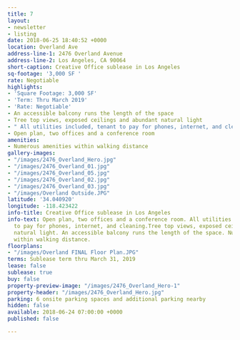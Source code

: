 ```yaml
---
title: 7
layout:
- newsletter
- listing
date: 2018-06-25 18:40:52 +0000
location: Overland Ave
address-line-1: 2476 Overland Avenue
address-line-2: Los Angeles, CA 90064
short-caption: Creative Office sublease in Los Angeles
sq-footage: '3,000 SF '
rate: Negotiable
highlights:
- 'Square Footage: 3,000 SF'
- 'Term: Thru March 2019'
- 'Rate: Negotiable'
- An accessible balcony runs the length of the space
- Tree top views, exposed ceilings and abundant natural light
- " All utilities included, tenant to pay for phones, internet, and cleaning"
- Open plan, two offices and a conference room
amenities:
- Numerous amenities within walking distance
gallery-images:
- "/images/2476_Overland_Hero.jpg"
- "/images/2476_Overland_01.jpg"
- "/images/2476_Overland_05.jpg"
- "/images/2476_Overland_02.jpg"
- "/images/2476_Overland_03.jpg"
- "/images/Overland Outside.JPG"
latitude: '34.040920'
longitude: -118.423422
info-title: Creative Office sublease in Los Angeles
info-text: Open plan, two offices and a conference room. All utilities included, tenant
  to pay for phones, internet, and cleaning.Tree top views, exposed ceilings and abundant
  natural light. An accessible balcony runs the length of the space. Numerous amenities
  within walking distance.
floorplans:
- "/images/Overland FINAL Floor Plan.JPG"
terms: Sublease term thru March 31, 2019
lease: false
sublease: true
buy: false
property-preview-image: "/images/2476_Overland_Hero-1"
property-header: "/images/2476_Overland_Hero.jpg"
parking: 6 onsite parking spaces and additional parking nearby
hidden: false
available: 2018-06-24 07:00:00 +0000
published: false

---
```

